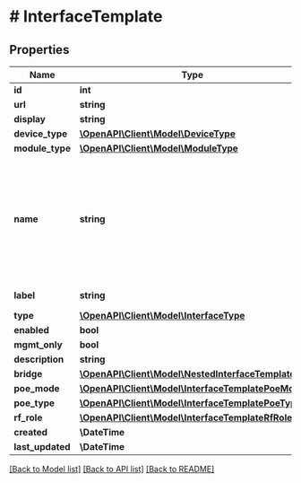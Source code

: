 # # InterfaceTemplate

## Properties

Name | Type | Description | Notes
------------ | ------------- | ------------- | -------------
**id** | **int** |  | [readonly]
**url** | **string** |  | [readonly]
**display** | **string** |  | [readonly]
**device_type** | [**\OpenAPI\Client\Model\DeviceType**](DeviceType.md) |  | [optional]
**module_type** | [**\OpenAPI\Client\Model\ModuleType**](ModuleType.md) |  | [optional]
**name** | **string** | {module} is accepted as a substitution for the module bay position when attached to a module type. |
**label** | **string** | Physical label | [optional]
**type** | [**\OpenAPI\Client\Model\InterfaceType**](InterfaceType.md) |  |
**enabled** | **bool** |  | [optional]
**mgmt_only** | **bool** |  | [optional]
**description** | **string** |  | [optional]
**bridge** | [**\OpenAPI\Client\Model\NestedInterfaceTemplate**](NestedInterfaceTemplate.md) |  | [optional]
**poe_mode** | [**\OpenAPI\Client\Model\InterfaceTemplatePoeMode**](InterfaceTemplatePoeMode.md) |  | [optional]
**poe_type** | [**\OpenAPI\Client\Model\InterfaceTemplatePoeType**](InterfaceTemplatePoeType.md) |  | [optional]
**rf_role** | [**\OpenAPI\Client\Model\InterfaceTemplateRfRole**](InterfaceTemplateRfRole.md) |  | [optional]
**created** | **\DateTime** |  | [readonly]
**last_updated** | **\DateTime** |  | [readonly]

[[Back to Model list]](../../README.md#models) [[Back to API list]](../../README.md#endpoints) [[Back to README]](../../README.md)
